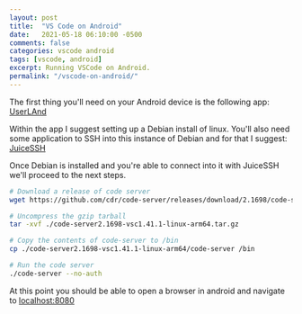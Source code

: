 ```yaml
---
layout: post
title:  "VS Code on Android"
date:   2021-05-18 06:10:00 -0500
comments: false
categories: vscode android
tags: [vscode, android]
excerpt: Running VSCode on Android.
permalink: "/vscode-on-android/"
---
```


The first thing you'll need on your Android device is the following app:
[UserLAnd](https://play.google.com/store/apps/details?id=tech.ula)

Within the app I suggest setting up a Debian install of linux. You'll also need some application to SSH into this instance of Debian and for that I suggest:
[JuiceSSH](https://play.google.com/store/apps/details?id=com.sonelli.juicessh)

Once Debian is installed and you're able to connect into it with JuiceSSH we'll proceed to the next steps.

```sh
# Download a release of code server
wget https://github.com/cdr/code-server/releases/download/2.1698/code-server2.1698-vsc1.41.1-linux-arm64.tar.gz

# Uncompress the gzip tarball
tar -xvf ./code-server2.1698-vsc1.41.1-linux-arm64.tar.gz

# Copy the contents of code-server to /bin
cp ./code-server2.1698-vsc1.41.1-linux-arm64/code-server /bin

# Run the code server
./code-server --no-auth

```

At this point you should be able to open a browser in android and navigate to [localhost:8080](http://localhost:8080)